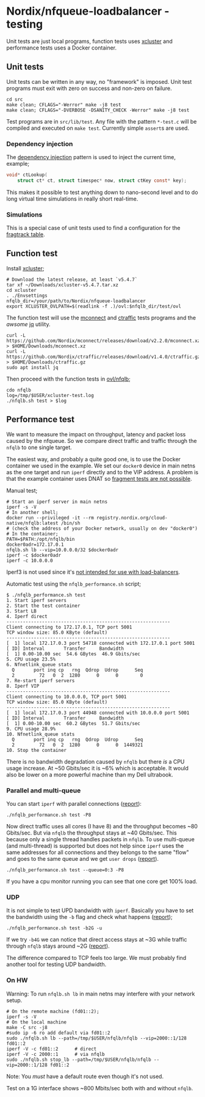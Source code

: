 # Nordix/nfqueue-loadbalancer - testing

Unit tests are just local programs, function tests uses
[xcluster](https://github.com/Nordix/xcluster) and performance tests uses
a Docker container.

## Unit tests

Unit tests can be written in any way, no "framework" is imposed. Unit
test programs must exit with zero on success and non-zero on failure.

```
cd src
make clean; CFLAGS="-Werror" make -j8 test
make clean; CFLAGS="-DVERBOSE -DSANITY_CHECK -Werror" make -j8 test
```

Test programs are in `src/lib/test`. Any file with the pattern
`*-test.c` will be compiled and executed on `make test`. Currently
simple `assert`s are used.

### Dependency injection

The [dependency injection](https://en.wikipedia.org/wiki/Dependency_injection)
pattern is used to inject the current time, example;

```c
void* ctLookup(
    struct ct* ct, struct timespec* now, struct ctKey const* key);
```

This makes it possible to test anything down to nano-second level and
to do long virtual time simulations in really short real-time.


### Simulations

This is a special case of unit tests used to find a
configuration for the [fragtrack table](../fragtrack.md#configuration).



## Function test

Install [xcluster](https://github.com/Nordix/xcluster);
```
# Download the latest release, at least `v5.4.7`
tar xf ~/Downloads/xcluster-v5.4.7.tar.xz
cd xcluster
. ./Envsettings
nfqlb_dir=/your/path/to/Nordix/nfqueue-loadbalancer
export XCLUSTER_OVLPATH=$(readlink -f .)/ovl:$nfqlb_dir/test/ovl
```

The function test will use the
[mconnect](https://github.com/Nordix/mconnect) and
[ctraffic](https://github.com/Nordix/ctraffic) tests programs and the
*awsome* [jq](https://stedolan.github.io/jq/) utility.

```
curl -L https://github.com/Nordix/mconnect/releases/download/v2.2.0/mconnect.xz > $HOME/Downloads/mconnect.xz
curl -L https://github.com/Nordix/ctraffic/releases/download/v1.4.0/ctraffic.gz > $HOME/Downloads/ctraffic.gz
sudo apt install jq
```


Then proceed with the function tests in [ovl/nfqlb](ovl/nfqlb);
```
cdo nfqlb
log=/tmp/$USER/xcluster-test.log
./nfqlb.sh test > $log
```


## Performance test

We want to measure the impact on throughput, latency and packet loss
caused by the nfqueue. So we compare direct traffic and traffic
through the `nfqlb` to one single target.

The easiest way, and probably a quite good one, is to use the Docker
container we used in the example. We set our `docker0` device in main
netns as the one target and run `iperf` directly and to the VIP
address. A problem is that the example container uses DNAT
so [fragment tests are not
possible](https://github.com/Nordix/nfqueue-loadbalancer/blob/master/fragments.md#the-unwanted-re-assembly-problem).

Manual test;
```
# Start an iperf server in main netns
iperf -s -V
# In another shell;
docker run --privileged -it --rm registry.nordix.org/cloud-native/nfqlb:latest /bin/sh
# (check the address of your Docker network, usually on dev "docker0")
# In the container;
PATH=$PATH:/opt/nfqlb/bin
docker0adr=172.17.0.1
nfqlb.sh lb --vip=10.0.0.0/32 $docker0adr
iperf -c $docker0adr
iperf -c 10.0.0.0
```

Iperf3 is not used since it's [not intended for use with load-balancers](https://github.com/esnet/iperf/issues/823).

Automatic test using the `nfqlb_performance.sh` script;
```
$ ./nfqlb_performance.sh test
1. Start iperf servers
2. Start the test container
3. Start LB
4. Iperf direct
------------------------------------------------------------
Client connecting to 172.17.0.1, TCP port 5001
TCP window size: 85.0 KByte (default)
------------------------------------------------------------
[  1] local 172.17.0.3 port 54718 connected with 172.17.0.1 port 5001
[ ID] Interval       Transfer     Bandwidth
[  1] 0.00-10.00 sec  54.6 GBytes  46.9 Gbits/sec
5. CPU usage 23.5%
6. Nfnetlink_queue stats
  Q       port inq cp   rng  Qdrop  Udrop      Seq
  2         72   0  2  1280      0      0        0
7. Re-start iperf servers
8. Iperf VIP
------------------------------------------------------------
Client connecting to 10.0.0.0, TCP port 5001
TCP window size: 85.0 KByte (default)
------------------------------------------------------------
[  1] local 172.17.0.3 port 44948 connected with 10.0.0.0 port 5001
[ ID] Interval       Transfer     Bandwidth
[  1] 0.00-10.00 sec  60.2 GBytes  51.7 Gbits/sec
9. CPU usage 28.9%
10. Nfnetlink_queue stats
  Q       port inq cp   rng  Qdrop  Udrop      Seq
  2         72   0  2  1280      0      0  1449321
10. Stop the container
```

There is no bandwidth degradation caused by `nfqlb` but there *is* a
CPU usage increase. At ~50 Gbits/sec it is ~6% which is acceptable. It
would also be lower on a more powerful machine than my Dell ultrabook.


### Parallel and multi-queue

You can start `iperf` with parallel connections ([report](report-P8.md)):
```
./nfqlb_performance.sh test -P8
```

Now direct traffic uses all cores (I have 8) and the throughput
becomes ~80 Gbits/sec. But via `nfqlb` the throughput stays at ~40
Gbits/sec. This because only a single thread handles packets in
`nfqlb`. To use multi-queue (and multi-thread) is supported but does
not help since `iperf` uses the same addresses for all connections and
they belongs to the same "flow" and goes to the same queue and we get
`user drops` ([report](report-P8-mqueue.md)).

```
./nfqlb_performance.sh test --queue=0:3 -P8
```

If you have a cpu monitor running you can see that one core get 100%
load.

### UDP

It is not simple to test UPD bandwidth with `iperf`. Basically you
have to set the bandwidth using the `-b` flag and check what happens
([report](report-udp2G.md));

```
./nfqlb_performance.sh test -b2G -u
```

If we try `-b4G` we can notice that direct access stays at ~3G while
traffic through `nfqlb` stays around ~2G ([report](report-udp4G.md)).

The difference compared to TCP feels too large. We must probably find
another tool for testing UDP bandwidth.


### On HW

Warning: To run `nfqlb.sh lb` in main netns may interfere with your
network setup.

```
# On the remote machine (fd01::2);
iperf -s -V
# On the local machine
make -C src -j8
#sudo ip -6 ro add default via fd01::2
sudo ./nfqlb.sh lb --path=/tmp/$USER/nfqlb/nfqlb --vip=2000::1/128 fd01::2
iperf -V -c fd01::2      # direct
iperf -V -c 2000::1      # via nfqlb
sudo ./nfqlb.sh stop_lb --path=/tmp/$USER/nfqlb/nfqlb --vip=2000::1/128 fd01::2
```
Note: You *must* have a default route even though it's not used.

Test on a 1G interface shows ~800 Mbits/sec both with and without `nfqlb`.

